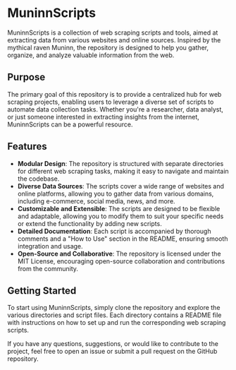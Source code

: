 MuninnScripts
=============

MuninnScripts is a collection of web scraping scripts and tools, aimed at extracting data from various websites and online sources. Inspired by the mythical raven Muninn, the repository is designed to help you gather, organize, and analyze valuable information from the web.

Purpose
-------

The primary goal of this repository is to provide a centralized hub for web scraping projects, enabling users to leverage a diverse set of scripts to automate data collection tasks. Whether you're a researcher, data analyst, or just someone interested in extracting insights from the internet, MuninnScripts can be a powerful resource.

Features
--------

-   **Modular Design**: The repository is structured with separate directories for different web scraping tasks, making it easy to navigate and maintain the codebase.
-   **Diverse Data Sources**: The scripts cover a wide range of websites and online platforms, allowing you to gather data from various domains, including e-commerce, social media, news, and more.
-   **Customizable and Extensible**: The scripts are designed to be flexible and adaptable, allowing you to modify them to suit your specific needs or extend the functionality by adding new scripts.
-   **Detailed Documentation**: Each script is accompanied by thorough comments and a "How to Use" section in the README, ensuring smooth integration and usage.
-   **Open-Source and Collaborative**: The repository is licensed under the MIT License, encouraging open-source collaboration and contributions from the community.

Getting Started
---------------

To start using MuninnScripts, simply clone the repository and explore the various directories and script files. Each directory contains a README file with instructions on how to set up and run the corresponding web scraping scripts.

If you have any questions, suggestions, or would like to contribute to the project, feel free to open an issue or submit a pull request on the GitHub repository.
